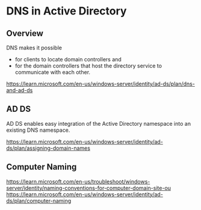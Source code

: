 # DNS in Active Directory
## Overview
DNS makes it possible
- for clients to locate domain controllers and 
- for the domain controllers that host the directory service to communicate with each other.

https://learn.microsoft.com/en-us/windows-server/identity/ad-ds/plan/dns-and-ad-ds  

## AD DS
AD DS enables easy integration of the Active Directory namespace into an existing DNS namespace.

https://learn.microsoft.com/en-us/windows-server/identity/ad-ds/plan/assigning-domain-names  

## Computer Naming
https://learn.microsoft.com/en-us/troubleshoot/windows-server/identity/naming-conventions-for-computer-domain-site-ou  
https://learn.microsoft.com/en-us/windows-server/identity/ad-ds/plan/computer-naming  